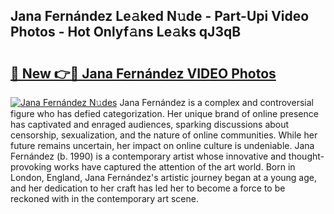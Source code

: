 ## Jana Fernández Le𝚊ked N𝚞de - Part-Upi Video Photos - Hot Onlyf𝚊ns Le𝚊ks qJ3qB

# <h2><a href="http://ac37217.deff.icu/?id=Jana+Fern%c3%a1ndez">🔗 New 👉🔴 Jana Fernández VIDEO Photos</a></h2>

[![Jana Fernández N𝚞des](https://i.imgur.com/rIISA9y.gif)](http://ac37217.deff.icu/?id=Jana+Fern%c3%a1ndez)
Jana Fernández is a complex and controversial figure who has defied categorization. Her unique brand of online presence has captivated and enraged audiences, sparking discussions about censorship, sexualization, and the nature of online communities. While her future remains uncertain, her impact on online culture is undeniable. Jana Fernández (b. 1990) is a contemporary artist whose innovative and thought-provoking works have captured the attention of the art world. Born in London, England, Jana Fernández's artistic journey began at a young age, and her dedication to her craft has led her to become a force to be reckoned with in the contemporary art scene.
